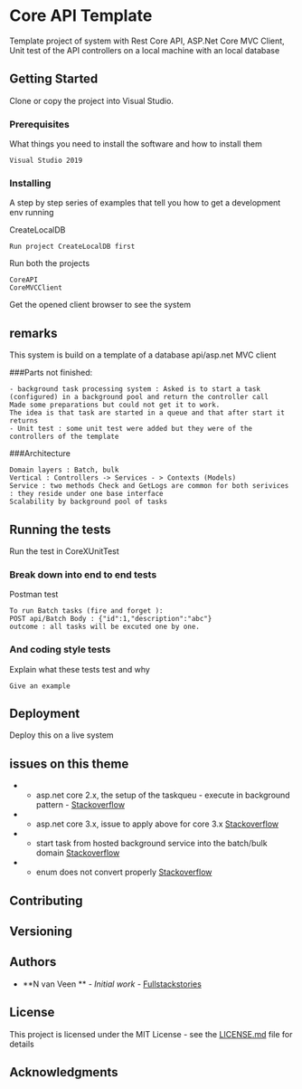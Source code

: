 # Core API Template

Template project of system with Rest Core API, ASP.Net Core MVC Client, Unit test of the API controllers on a local machine with an local database

## Getting Started

Clone or copy the project into Visual Studio.

### Prerequisites

What things you need to install the software and how to install them

```
Visual Studio 2019
```

### Installing

A step by step series of examples that tell you how to get a development env running

CreateLocalDB

```
Run project CreateLocalDB first
```

Run both the projects

```
CoreAPI
CoreMVCClient
```

Get the opened client browser to see the system
## remarks
This system is build on a template of a database api/asp.net MVC client

###Parts not finished:

```
- background task processing system : Asked is to start a task (configured) in a background pool and return the controller call 
Made some preparations but could not get it to work.
The idea is that task are started in a queue and that after start it returns
- Unit test : some unit test were added but they were of the controllers of the template
```
###Architecture
```
Domain layers : Batch, bulk
Vertical : Controllers -> Services - > Contexts (Models)
Service : two methods Check and GetLogs are common for both serivices : they reside under one base interface
Scalability by background pool of tasks
```


## Running the tests

Run the test in CoreXUnitTest

### Break down into end to end tests

Postman test

```
To run Batch tasks (fire and forget ):
POST api/Batch Body : {"id":1,"description":"abc"}
outcome : all tasks will be excuted one by one.
```

### And coding style tests

Explain what these tests test and why

```
Give an example
```

## Deployment

Deploy this on a live system

##  issues on this theme
* - asp.net core 2.x, the setup of the taskqueu - execute in background pattern - [Stackoverflow](https://stackoverflow.com/questions/49813628/run-a-background-task-from-a-controller-action-in-asp-net-core-2) 
* - asp.net core 3.x, issue to apply above for core 3.x [Stackoverflow](https://stackoverflow.com/questions/58436732/migration-to-asp-core-3-how-to-migrate-backround-services-service-added-throu) 
* - start task from hosted background service into the batch/bulk domain [Stackoverflow](https://stackoverflow.com/questions/52020799/net-core-dependency-injection-to-hosted-service) 
* - enum does not convert properly [Stackoverflow](https://stackoverflow.com/questions/58440400/enum-type-no-longer-working-in-net-core-3-0-frombody-request-object) 


## Contributing


## Versioning


## Authors

* **N van Veen ** - *Initial work* - [Fullstackstories](http://fullstackstories.net)


## License

This project is licensed under the MIT License - see the [LICENSE.md](LICENSE.md) file for details

## Acknowledgments


